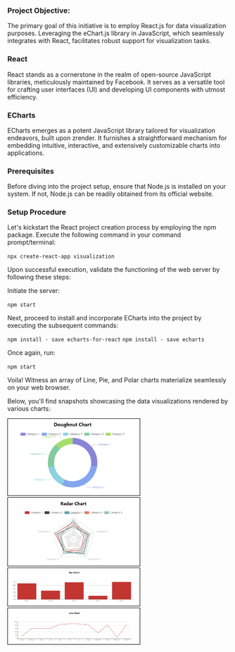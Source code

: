 ### Project Objective:

The primary goal of this initiative is to employ React.js for data visualization purposes. Leveraging the eChart.js library in JavaScript, which seamlessly integrates with React, facilitates robust support for visualization tasks.

### React

React stands as a cornerstone in the realm of open-source JavaScript libraries, meticulously maintained by Facebook. It serves as a versatile tool for crafting user interfaces (UI) and developing UI components with utmost efficiency.

### ECharts

ECharts emerges as a potent JavaScript library tailored for visualization endeavors, built upon zrender. It furnishes a straightforward mechanism for embedding intuitive, interactive, and extensively customizable charts into applications.

### Prerequisites

Before diving into the project setup, ensure that Node.js is installed on your system. If not, Node.js can be readily obtained from its official website.

### Setup Procedure

Let's kickstart the React project creation process by employing the npm package. Execute the following command in your command prompt/terminal:

`npx create-react-app visualization`

Upon successful execution, validate the functioning of the web server by following these steps:

Initiate the server:

`npm start`

Next, proceed to install and incorporate ECharts into the project by executing the subsequent commands:

`npm install - save echarts-for-react`
`npm install - save echarts`

Once again, run:

`npm start`

Voila! Witness an array of Line, Pie, and Polar charts materialize seamlessly on your web browser.

Below, you'll find snapshots showcasing the data visualizations rendered by various charts:

<img src="Screenshots/Doughnut_chart.png" alt="Doughnut Chart" width="300" style="border: 1px solid black;">
<img src="Screenshots/Radar_Chart.png" alt="Radar Chart" width="300" style="border: 1px solid black;">
<img src="Screenshots/Bar_Chart.png" alt="Bar Chart" width="300" style="border: 1px solid black;">
<img src="Screenshots/Line_chart.png" alt="Line Chart" width="300" style="border: 1px solid black;">
